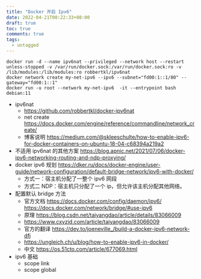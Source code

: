 ```yaml
---
title: "Docker 开启 Ipv6"
date: 2022-04-21T00:22:33+08:00
draft: true
toc: true
comments: true
tags:
  - untagged
---
```


```
docker run -d --name ipv6nat --privileged --network host --restart unless-stopped -v /var/run/docker.sock:/var/run/docker.sock:ro -v /lib/modules:/lib/modules:ro robbertkl/ipv6nat
docker network create my-net-ipv6 --ipv6 --subnet="fd00:1::1/80" --gateway="fd00:1::1"
docker run -u root --network my-net-ipv6  -it --entrypoint bash debian:11
```

* ipv6nat
    * https://github.com/robbertkl/docker-ipv6nat
    * net create https://docs.docker.com/engine/reference/commandline/network_create/
    * 博客说明 https://medium.com/@skleeschulte/how-to-enable-ipv6-for-docker-containers-on-ubuntu-18-04-c68394a219a2
* 不适用 ipv6nat 的其他方案 https://blog.apnic.net/2021/07/06/docker-ipv6-networking-routing-and-ndp-proxying/  
* docker ipv6 规划 https://dker.ru/docs/docker-engine/user-guide/network-configuration/default-bridge-network/ipv6-with-docker/
    * 方式一：宿主机分配了一整个 ipv6 网段
    * 方式二 NDP：宿主机只分配了一个 ip，但允许该主机分配其他网络。
* 配置默认 bridge 方法
    * 官方文档 https://docs.docker.com/config/daemon/ipv6/ https://docs.docker.com/network/bridge/#use-ipv6
    * 原理 https://blog.csdn.net/taiyangdao/article/details/83066009
    * https://www.cxyzjd.com/article/taiyangdao/83066009
    * 官方的翻译 https://dev.to/joeneville_/build-a-docker-ipv6-network-dfj
    * https://ungleich.ch/u/blog/how-to-enable-ipv6-in-docker/
    * 中文 https://os.51cto.com/article/677069.html
* ipv6 基础
    * scope link
    * scope global
